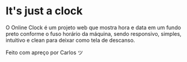# It's just a clock

 O Online Clock é um projeto web que mostra hora e data em um fundo preto conforme o fuso horário da máquina, sendo responsivo, simples, intuitivo e clean para deixar como tela de descanso.

Feito com apreço por Carlos ツ